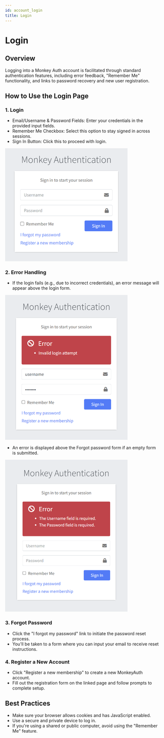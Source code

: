 ```yaml
---
id: account_login
title: Login
---
```


# Login

## Overview
Logging into a Monkey Auth account is facilitated through standard authentication features, including error feedback, "Remember Me" functionality, and links to password recovery and new user registration.

## How to Use the Login Page

### 1. Login
- Email/Username & Password Fields: Enter your credentials in the provided input fields.
- Remember Me Checkbox: Select this option to stay signed in across sessions.
- Sign In Button: Click this to proceed with login.

<img src="../images/LoginAdmin.png" alt="Login" width="400"/>

### 2. Error Handling
- If the login fails (e.g., due to incorrect credentials), an error message will appear above the login form.

<img src="../images/LoginInvalidError.png" alt="Invalid login attempt" width="400"/>

- An error is displayed above the Forgot password form if an empty form is submitted.

<img src="../images/LoginRequiredError.png" alt="Required fields" width="400"/>

### 3. Forgot Password
- Click the "I forgot my password" link to initiate the password reset process.
- You'll be taken to a form where you can input your email to receive reset instructions.

### 4. Register a New Account
- Click "Register a new membership" to create a new MonkeyAuth account.
- Fill out the registration form on the linked page and follow prompts to complete setup.

## Best Practices
- Make sure your browser allows cookies and has JavaScript enabled.
- Use a secure and private device to log in.
- If you're using a shared or public computer, avoid using the "Remember Me" feature.
